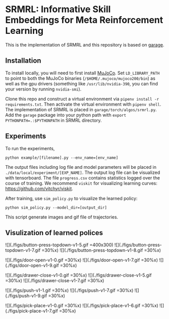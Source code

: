 # SRMRL: Informative Skill Embeddings for Meta Reinforcement Learning

This is the implementation of SRMRL and this repository is based on [garage](https://github.com/rlworkgroup/garage).

## Installation
To install locally, you will need to first install [MuJoCo](https://www.roboti.us/index.html). Set `LD_LIBRARY_PATH` to point to both the MuJoCo binaries (`/$HOME/.mujoco/mujoco200/bin`) as well as the gpu drivers (something like `/usr/lib/nvidia-390`, you can find your version by running `nvidia-smi`).

Clone this repo and construct a virtual environment via `pipenv install -r requirements.txt`. Then activate the virtual environment with `pipenv shell`.
The implementation of SRMRL is placed in `garage/torch/algos/srmrl.py`. Add the `garage` package into your python path with `export PYTHONPATH=.:$PYTHONPATH` in SRMRL directory.

## Experiments
To run the experiments,
```
python example/[filename].py --env_name=[env_name]
```
The output files including log file and model parameters will be placed in `./data/local/experiment/[EXP_NAME]`.
The output log file can be visualized with tensorboard. 
The file `progress.csv` contains statistics logged over the course of training.
We recommend `viskit` for visualizing learning curves: https://github.com/vitchyr/viskit.

After training, use `sim_policy.py` to visualize the learned policy:
```
python sim_policy.py --model_dir=[output_dir]
```
This script generate images and gif file of trajectories.

## Visulization of learned polices
![](./figs/button-press-topdown-v1-5.gif =400x300) ![](./figs/button-press-topdown-v1-7.gif =30%x) ![](./figs/button-press-topdown-v1-8.gif =30%x)

![](./figs/door-open-v1-0.gif =30%x) ![](./figs/door-open-v1-7.gif =30%x) ![](./figs/door-open-v1-9.gif =30%x)

![](./figs/drawer-close-v1-0.gif =30%x) ![](./figs/drawer-close-v1-5.gif =30%x) ![](./figs/drawer-close-v1-7.gif =30%x) 

![](./figs/push-v1-1.gif =30%x) ![](./figs/push-v1-7.gif =30%x) ![](./figs/push-v1-9.gif =30%x) 

![](./figs/pick-place-v1-0.gif =30%x) ![](./figs/pick-place-v1-6.gif =30%x) ![](./figs/pick-place-v1-7.gif =30%x) 

